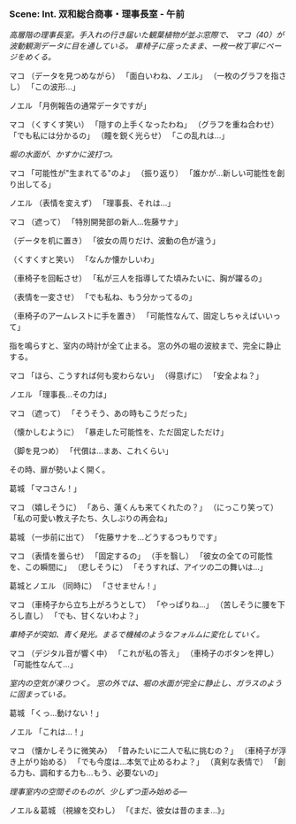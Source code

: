 ### Scene: Int. 双和総合商事・理事長室 - 午前

*高層階の理事長室。手入れの行き届いた観葉植物が並ぶ窓際で、*
*マコ（40）が波動観測データに目を通している。*
*車椅子に座ったまま、一枚一枚丁寧にページをめくる。*

マコ
（データを見つめながら）
「面白いわね、ノエル」
（一枚のグラフを指さし）
「この波形...」

ノエル
「月例報告の通常データですが」

マコ
（くすくす笑い）
「隠すの上手くなったわね」
（グラフを重ね合わせ）
「でも私には分かるの」
（瞳を鋭く光らせ）
「この乱れは...」

*堀の水面が、かすかに波打つ。*

マコ
「可能性が"生まれてる"のよ」
（振り返り）
「誰かが...新しい可能性を創り出してる」

ノエル
（表情を変えず）
「理事長、それは...」

マコ
（遮って）
「特別開発部の新人...佐藤サナ」

（データを机に置き）
「彼女の周りだけ、波動の色が違う」

（くすくすと笑い）
「なんか懐かしいわ」

（車椅子を回転させ）
「私が三人を指導してた頃みたいに、胸が躍るの」

（表情を一変させ）
「でも私ね、もう分かってるの」

（車椅子のアームレストに手を置き）
「可能性なんて、固定しちゃえばいいって」

指を鳴らすと、室内の時計が全て止まる。
窓の外の堀の波紋まで、完全に静止する。

マコ
「ほら、こうすれば何も変わらない」
（得意げに）
「安全よね？」

ノエル
「理事長...その力は」

マコ
（遮って）
「そうそう、あの時もこうだった」

（懐かしむように）
「暴走した可能性を、ただ固定しただけ」

（脚を見つめ）
「代償は...まあ、これくらい」

その時、扉が勢いよく開く。

葛城
「マコさん！」

マコ
（嬉しそうに）
「あら、蓮くんも来てくれたの？」
（にっこり笑って）
「私の可愛い教え子たち、久しぶりの再会ね」

葛城
（一歩前に出て）
「佐藤サナを...どうするつもりです」

マコ
（表情を曇らせ）
「固定するの」
（手を翳し）
「彼女の全ての可能性を、この瞬間に」
（悲しそうに）
「そうすれば、アイツの二の舞いは...」

葛城とノエル
（同時に）
「させません！」

マコ
（車椅子から立ち上がろうとして）
「やっぱりね...」
（苦しそうに腰を下ろし直し）
「でも、甘くないわよ？」

*車椅子が突如、青く発光。まるで機械のようなフォルムに変化していく。*

マコ
（デジタル音が響く中）
「これが私の答え」
（車椅子のボタンを押し）
「可能性なんて...」

*室内の空気が凍りつく。*
*窓の外では、堀の水面が完全に静止し、ガラスのように固まっている。*

葛城
「くっ...動けない！」

ノエル
「これは...！」

マコ
（懐かしそうに微笑み）
「昔みたいに二人で私に挑むの？」
（車椅子が浮き上がり始める）
「でも今度は...本気で止めるわよ？」
（真剣な表情で）
「創る力も、調和する力も...もう、必要ないの」

*理事室内の空間そのものが、少しずつ歪み始める―*

ノエル＆葛城
（視線を交わし）
「《まだ、彼女は昔のまま...》」